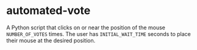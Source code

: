 # automated-vote

A Python script that clicks on or near the position of the mouse `NUMBER_OF_VOTES` times.
The user has `INITIAL_WAIT_TIME` seconds to place their mouse at the desired position.
